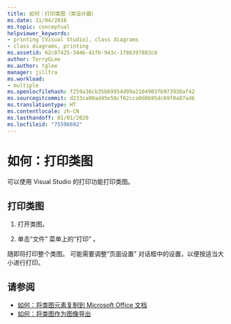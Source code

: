 ```yaml
---
title: 如何：打印类图（类设计器）
ms.date: 11/04/2016
ms.topic: conceptual
helpviewer_keywords:
- printing [Visual Studio], class diagrams
- class diagrams, printing
ms.assetid: 62c87425-3446-41fb-943c-1f86397883c8
author: TerryGLee
ms.author: tglee
manager: jillfra
ms.workload:
- multiple
ms.openlocfilehash: f259a36cb35b69954d99a2104903fb973930af42
ms.sourcegitcommit: d233ca00ad45e50cf62cca0d0b95dc69f0a87ad6
ms.translationtype: HT
ms.contentlocale: zh-CN
ms.lasthandoff: 01/01/2020
ms.locfileid: "75596692"
---
```

# <a name="how-to-print-class-diagrams"></a>如何：打印类图

可以使用 Visual Studio 的打印功能打印类图。

## <a name="to-print-a-class-diagram"></a>打印类图

1. 打开类图。

2. 单击“文件”  菜单上的“打印”  。

随即将打印整个类图。 可能需要调整“页面设置”  对话框中的设置，以便按适当大小进行打印。

## <a name="see-also"></a>请参阅

- [如何：将类图元素复制到 Microsoft Office 文档](how-to-copy-class-diagram-elements-to-a-microsoft-office-document.md)
- [如何：将类图作为图像导出](how-to-export-class-diagrams-as-images.md)
